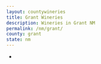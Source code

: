 ```yaml
---
layout: countywineries
title: Grant Wineries
description: Wineries in Grant NM
permalink: /nm/grant/
county: grant
state: nm
---
```

-
